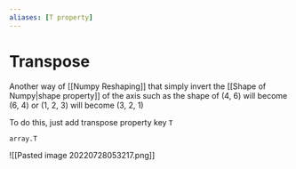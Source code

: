 ```yaml
---
aliases: [T property]
---
```

# Transpose
Another way of [[Numpy Reshaping]] that simply invert the [[Shape of Numpy|shape property]] of the axis such as the shape of (4, 6) will become (6, 4) or (1, 2, 3) will become (3, 2, 1)

To do this, just add transpose property key `T`
```python
array.T
```

![[Pasted image 20220728053217.png]]


